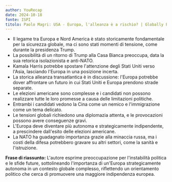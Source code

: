 ```yaml
---
author: YouRecap
date: 2024-10-18
fonte: ISPI
titolo: Paolo Magri: USA - Europa, l'alleanza è a rischio? | Globally Focus USA
---
```


- Il legame tra Europa e Nord America è stato storicamente fondamentale per la sicurezza globale, ma ci sono stati momenti di tensione, come durante la presidenza Trump.
- La possibilità di un ritorno di Trump alla Casa Bianca preoccupa, data la sua retorica isolazionista e anti-NATO.
- Kamala Harris potrebbe spostare l'attenzione degli Stati Uniti verso l'Asia, lasciando l'Europa in una posizione incerta.
- La storica alleanza transatlantica è in discussione: l'Europa potrebbe dover affrontare un futuro in cui Stati Uniti e Europa prendono strade separate.
- Le elezioni americane sono complesse e i candidati non possono realizzare tutte le loro promesse a causa delle limitazioni politiche.
- Entrambi i candidati vedono la Cina come un nemico e l'immigrazione come un tema delicato.
- Le tensioni globali richiedono una diplomazia attenta, e le provocazioni possono avere conseguenze gravi.
- L'Europa deve diventare più autonoma e strategicamente indipendente, a prescindere dall'esito delle elezioni americane.
- La NATO ha guadagnato importanza grazie alla minaccia russa, ma i costi della difesa potrebbero gravare su altri settori, come la sanità e l'istruzione.

**Frase di riassunto:** L'autore esprime preoccupazione per l'instabilità politica e le sfide future, sottolineando l'importanza di un'Europa strategicamente autonoma in un contesto globale complesso, riflettendo un orientamento politico che cerca di promuovere una maggiore indipendenza europea.
